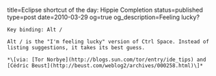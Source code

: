 title=Eclipse shortcut of the day: Hippie Completion
status=published
type=post
date=2010-03-29
og=true
og_description=Feeling lucky?
~~~~~~
Key binding: Alt /

Alt / is the "I'm feeling lucky" version of Ctrl Space. Instead of listing suggestions, it takes its best guess.

*\[via: [Tor Norbye](http://blogs.sun.com/tor/entry/ide_tips) and [Cédric Beust](http://beust.com/weblog2/archives/000258.html)\]*
